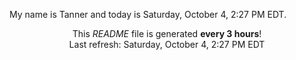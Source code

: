 My name is Tanner and today is Saturday, October 4, 2:27 PM EDT.

<p align="center">This <i>README</i> file is generated <b>every 3 hours</b>!</br>Last refresh: Saturday, October 4, 2:27 PM EDT<br /></p>
